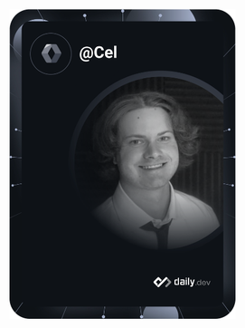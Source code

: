 <!-- DYNAMIC DevCard from Github Actions -->
<a href="https://app.daily.dev/Cel"><img src="https://github.com/Marcel-Haag/Marcel-Haag/blob/master/devcard.svg" width="400" alt="Marcel Haag's Dev Card"/></a>

<!-- STATIC DevCard
<a href="https://app.daily.dev/Cel"><img src="https://api.daily.dev/devcards/65f365361e074276925cd7fc27251541.png?r=40i" width="400" alt="Marcel Haag's Dev Card"/></a>
-->

<!--
### Hi there 👋

**Marcel-Haag/Marcel-Haag** is a ✨ _special_ ✨ repository because its `README.md` (this file) appears on your GitHub profile.

Here are some ideas to get you started:

- 🔭 I’m currently working on ...
- 🌱 I’m currently learning ...
- 👯 I’m looking to collaborate on ...
- 🤔 I’m looking for help with ...
- 💬 Ask me about ...
- 📫 How to reach me: ...
- 😄 Pronouns: ...
- ⚡ Fun fact: ...
-->
